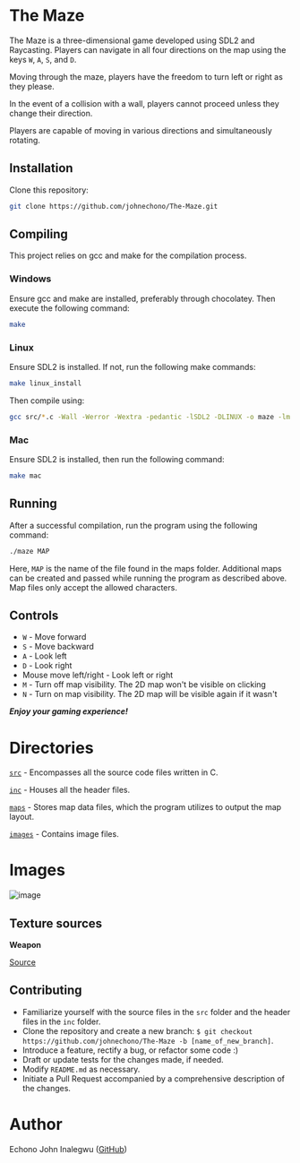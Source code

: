 # The Maze

The Maze is a three-dimensional game developed using SDL2 and Raycasting. Players can navigate in all four directions on the map using the keys `W`, `A`, `S`, and `D`.

Moving through the maze, players have the freedom to turn left or right as they please.

In the event of a collision with a wall, players cannot proceed unless they change their direction.

Players are capable of moving in various directions and simultaneously rotating.

## Installation

Clone this repository:
```bash
git clone https://github.com/johnechono/The-Maze.git
```

## Compiling

This project relies on gcc and make for the compilation process.

### Windows

Ensure gcc and make are installed, preferably through chocolatey. Then execute the following command:
```bash 
make
```

### Linux

Ensure SDL2 is installed. If not, run the following make commands: 
```bash
make linux_install
```
Then compile using:
```bash
gcc src/*.c -Wall -Werror -Wextra -pedantic -lSDL2 -DLINUX -o maze -lm
```

### Mac

Ensure SDL2 is installed, then run the following command:
```bash
make mac
```

## Running

After a successful compilation, run the program using the following command:
```bash
./maze MAP
```
Here, `MAP` is the name of the file found in the maps folder. Additional maps can be created and passed while running the program as described above. Map files only accept the allowed characters.

## Controls

- `W` - Move forward
- `S` - Move backward
- `A` - Look left
- `D` - Look right
- Mouse move left/right - Look left or right
- `M` - Turn off map visibility. The 2D map won't be visible on clicking
- `N` - Turn on map visibility. The 2D map will be visible again if it wasn't

***Enjoy your gaming experience!***

# Directories

[`src`](https://github.com/johnechono/The-Maze/tree/main/src) - Encompasses all the source code files written in C.

[`inc`](https://github.com/johnechono/The-Maze/tree/main/inc) - Houses all the header files.

[`maps`](https://github.com/johnechono/The-Maze/tree/main/maps) - Stores map data files, which the program utilizes to output the map layout.

[`images`]() - Contains image files.

# Images

![image](https://user-images.githubusercontent.com/44834632/138765500-bd3838d0-fe46-4018-87b0-21143fb77e8b.png)

## Texture sources

**Weapon**

[Source](https://www.seekpng.com/idown/u2w7u2t4i1y3a9y3_call-of-duty-guns-firearms-gun-weapons-coat/)

## Contributing

- Familiarize yourself with the source files in the `src` folder and the header files in the `inc` folder.
- Clone the repository and create a new branch: `$ git checkout https://github.com/johnechono/The-Maze -b [name_of_new_branch]`.
- Introduce a feature, rectify a bug, or refactor some code :)
- Draft or update tests for the changes made, if needed.
- Modify `README.md` as necessary.
- Initiate a Pull Request accompanied by a comprehensive description of the changes.

# Author

Echono John Inalegwu ([GitHub](https://github.com/johnechono))
